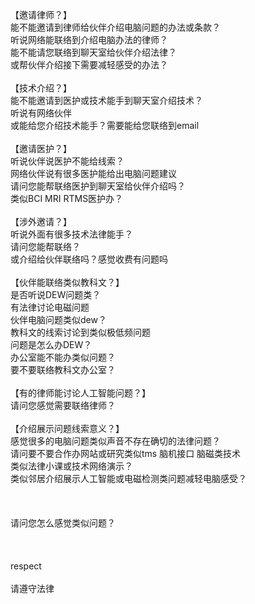 <br>
<br>
<br>
【邀请律师？】<br>
能不能邀请到律师给伙伴介绍电脑问题的办法或条款？<br>
听说网络能联络到介绍电脑办法的律师？<br>
能不能请您联络到聊天室给伙伴介绍法律？<br>
或帮伙伴介绍接下需要减轻感受的办法？<br>
<br>
【技术介绍？】<br>
能不能邀请到医护或技术能手到聊天室介绍技术？<br>
听说有网络伙伴<br>
或能给您介绍技术能手？需要能给您联络到email<br>
<br>
【邀请医护？】<br>
听说伙伴说医护不能给线索？<br>
网络伙伴说有很多医护能给出电脑问题建议<br>
请问您能帮联络医护到聊天室给伙伴介绍吗？<br>
类似BCI MRI RTMS医护办？<br>
<br>
【涉外邀请？】<br>
听说外面有很多技术法律能手？<br>
请问您能帮联络？<br>
或介绍给伙伴联络吗？感觉收费有问题吗<br>
<br>
【伙伴能联络类似教科文？】<br>
是否听说DEW问题类？<br>
有法律讨论电磁问题<br>
伙伴电脑问题类似dew？<br>
教科文的线索讨论到类似极低频问题<br>
问题是怎么办DEW？<br>
办公室能不能办类似问题？<br>
要不要联络教科文办公室？<br>
<br>
【有的律师能讨论人工智能问题？】<br>
请问您感觉需要联络律师？<br>
<br>
【介绍展示问题线索意义？】<br>
感觉很多的电脑问题类似声音不存在确切的法律问题？<br>
请问要不要合作办网站或研究类似tms 脑机接口 脑磁类技术<br>
类似法律小课或技术网络演示？<br>
类似邻居介绍展示人工智能或电磁检测类问题减轻电脑感受？<br>
<br>
<br>
<br>
请问您怎么感觉类似问题？<br>
<br>
<br>
<br>
respect<br>
<br>
请遵守法律<br>
<br>
<br>
<br>
<br>
<br>
<br>
<br>















